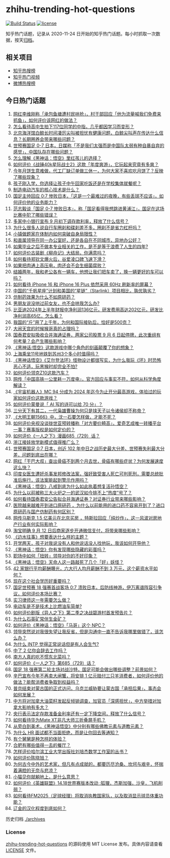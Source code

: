 # zhihu-trending-hot-questions

[![Build Status](https://github.com/justjavac/zhihu-trending-hot-questions/workflows/ci/badge.svg?branch=master)](https://github.com/justjavac/zhihu-trending-hot-questions/actions)
[![license](https://img.shields.io/github/license/justjavac/zhihu-trending-hot-questions)](https://github.com/justjavac/zhihu-trending-hot-questions/blob/master/LICENSE)

知乎热门话题，记录从 2020-11-24
日开始的知乎热门话题。每小时抓取一次数据，按天[归档](./archives)。

## 相关项目

- [知乎热搜榜](https://github.com/justjavac/zhihu-trending-top-search)
- [知乎热门视频](https://github.com/justjavac/zhihu-trending-hot-video)
- [微博热搜榜](https://github.com/justjavac/weibo-trending-hot-search)

## 今日热门话题

<!-- BEGIN -->
<!-- 最后更新时间 Fri Sep 06 2024 13:07:27 GMT+0800 (China Standard Time) -->

1. [网红李维刚称「承包鱼塘遭村民哄抢」，村干部回应「他为流量喊我们免费来抓鱼」，如何评价该网红的做法？](https://www.zhihu.com/question/666272922)
1. [怎么看待高中生拍下117位同学的中指，几乎都因学习而变形？](https://www.zhihu.com/question/666290375)
1. [北京海洋馆白鲸长时间凄厉尖叫被担忧有健康问题，白鲸尖叫声在传达什么信息？长期圈养会带来哪些问题？](https://www.zhihu.com/question/666340522)
1. [世预赛国足 0-7 日本，日媒称「不是我们太强而是中国队太弱有种自暴自弃的感觉」，中国队存在哪些问题？](https://www.zhihu.com/question/666342348)
1. [怎么理解《黑神话：悟空》里红孩儿的选择？](https://www.zhihu.com/question/665889059)
1. [如何评价《战锤40k星际战士2》这款「年度爽游」，它玩起来究竟有多爽？](https://www.zhihu.com/question/666275284)
1. [今年月饼生意难做，代工厂缺订单做三休一，为何大家不喜欢吃月饼了？反映了哪些现象？](https://www.zhihu.com/question/666351641)
1. [孩子刚入学，你选择让孩子中午回家吃饭还是在学校集体就餐呢？](https://www.zhihu.com/question/665781073)
1. [制造电动汽车的核心技术是什么？](https://www.zhihu.com/question/574243708)
1. [国足主帅回应 0:7 惨败日本，「这是一个最难过的夜晚，有些丢球不应该」，如何评价他的业务能力？](https://www.zhihu.com/question/666344925)
1. [范志毅谈「国足 0-7 惨败日本」，称「国足看得我想跳进黄浦江」，国足在这场比赛中犯了哪些错误？](https://www.zhihu.com/question/666301785)
1. [多家中小银行宣布 9 月初下调存款利率，释放了什么信号？](https://www.zhihu.com/question/666276417)
1. [为什么很多人说自行车圈刹和碟刹差不多，圈刹不是省力杠杆吗？](https://www.zhihu.com/question/666218413)
1. [小镇做题家在体制内如何突破自身局限性？](https://www.zhihu.com/question/665722350)
1. [和直属领导在同一办公室好，还是各自在不同城市，异地办公好？](https://www.zhihu.com/question/666060932)
1. [如果毕业之后不做本专业相关的工作，是不是等于浪费了人生的四年?](https://www.zhihu.com/question/666248206)
1. [如何评价古装剧《柳舟记》大结局，你满意吗？](https://www.zhihu.com/question/665013567)
1. [如何看待郑钦文爆火后，谷爱凌口碑飞速下滑？](https://www.zhihu.com/question/664263495)
1. [如果把肉通上高压电，肉还会不会生细菌腐败？](https://www.zhihu.com/question/646357797)
1. [结婚两年，我和老公各有一辆车，他想让我们把车卖了，换一辆更好的车可以吗？](https://www.zhihu.com/question/666165216)
1. [如何看待 iPhone 16 和 iPhone 16 Plus 依然采用 60Hz 刷新率的屏幕？](https://www.zhihu.com/question/665832611)
1. [中国的“千帆星座”计划和美国的“星链”（Starlink）项目相比，孰优孰劣？](https://www.zhihu.com/question/666247259)
1. [仿制药效果为什么不如原研药？](https://www.zhihu.com/question/618350435)
1. [男朋友说没哄过前女友，也不会哄我怎么办?](https://www.zhihu.com/question/666344135)
1. [比亚迪2024年上半年财报中净利润136亿元，研发费用高达202亿元，研发比净利润高65亿，怎么看？](https://www.zhihu.com/question/666264515)
1. [我国的“斤”用了上千年，为何和国际接轨后，恰好是500克？](https://www.zhihu.com/question/666172030)
1. [大闹天宫的时候猴哥真的占理吗？](https://www.zhihu.com/question/469971014)
1. [国泰君安拟吸收合并海通证券，两家公司股票 9 月 6 日起停牌，此次重组有何考量？会产生哪些影响？](https://www.zhihu.com/question/666310136)
1. [《黑神话:悟空》这款游戏中哪个角色的刻画颠覆了你的想象？](https://www.zhihu.com/question/664947715)
1. [上海乘坐11号地铁到苏州3个多小时值得吗？](https://www.zhihu.com/question/609601860)
1. [《黑神话悟空》《艾尔登法环》怪物设计都很写实，为什么我玩《环》时恐怖恶心不适，玩黑猴时却完全不怕?](https://www.zhihu.com/question/666184626)
1. [如何评价领克Z10这款汽车？](https://www.zhihu.com/question/665967544)
1. [网传「中国高铁一公里耗一万度电」，官方回应与事实不符，如何从科学角度解读？](https://www.zhihu.com/question/666285282)
1. [《宇宙机器人》MC 94 分成为 2024 年迄今为止开分最高游戏，体验过的玩家如何评价这款游戏？](https://www.zhihu.com/question/666299112)
1. [如何评价蒙曼说「 AI 写的诗可以给 70 分」？](https://www.zhihu.com/question/666280599)
1. [三分天下有其二，一代枭雄曹操为何只是挟天子以令诸侯却不称帝？](https://www.zhihu.com/question/661207809)
1. [《大明王朝1566》中，沈一石要怎样做，才能不死？](https://www.zhihu.com/question/361368428)
1. [如何评价央视没谈拢世亚预转播称「对方要价畸高」，爱奇艺成唯一转播平台一事？赛事版权是如何定价的？](https://www.zhihu.com/question/666285343)
1. [如何评价《一人之下》漫画685（729）话？](https://www.zhihu.com/question/666312932)
1. [浙江接娃放学新模式值得推广么？](https://www.zhihu.com/question/666130528)
1. [世预赛国足 0:7 日本，创近 102 年中日之战历史最大分差、世预赛失利最大分差，问题到底出在哪？](https://www.zhihu.com/question/666299083)
1. [网红「干巴大叔」查出骨癌不到两个月去世，骨癌有哪些症状？为何发展速度这么快？](https://www.zhihu.com/question/666183340)
1. [印度女医生遭奸杀事发邦修改法案，强奸致受害人死亡可判死刑，需要总统批准后施行，该法案能起到警示作用吗？](https://www.zhihu.com/question/666252708)
1. [《黑神话：悟空》八戒到底为什么如此执着想复活孙悟空？](https://www.zhihu.com/question/665995153)
1. [为什么以前被称三大火炉之一的武汉如今排不上“热度”号了？](https://www.zhihu.com/question/661922575)
1. [如何看待国泰君安公告拟合并海通证券？对证券行业带来哪些影响？](https://www.zhihu.com/question/666309188)
1. [医院越来越难开到进口原研药 ，为什么以前能用的进口药不容易开到了？进口原研药与国产仿制药有何区别？](https://www.zhihu.com/question/666164888)
1. [网传马斯克 1.5 亿美元在北京买房 ，特斯拉回应「纯炒作」，这一风波对房地产行业有何实际影响？](https://www.zhihu.com/question/666274557)
1. [淘宝明确 9 月 12 日后商家逐步开通微信支付，将带来哪些影响？](https://www.zhihu.com/question/666283186)
1. [《边水往事》想要表达什么样的主题？](https://www.zhihu.com/question/666191026)
1. [开学两天，孩子对我说没有人和他说话没人找他玩，我该如何开导他？](https://www.zhihu.com/question/663485768)
1. [《黑神话：悟空》你有发现哪些隐藏的彩蛋吗？](https://www.zhihu.com/question/664902485)
1. [职场中如何「扭转」领导对你的不好印象？](https://www.zhihu.com/question/665888952)
1. [《黑神话：悟空》天命人这一路敲死了几个「好」妖怪？](https://www.zhihu.com/question/665616890)
1. [42 家银行平均薪酬曝光，六大行人均月薪酬不到 3 万元，这个薪资水平如何？](https://www.zhihu.com/question/666071365)
1. [现在这个社会学历好重要吗？](https://www.zhihu.com/question/666001173)
1. [国足世预赛 18 强赛首战客场 0:7 溃败日本，后防线神游，伊万离谱阵容引争议，如何评价本场比赛？](https://www.zhihu.com/question/666269941)
1. [实习律师这一年需要怎么做？](https://www.zhihu.com/question/345218273)
1. [电动车是不是技术上比燃油车简单?](https://www.zhihu.com/question/506995666)
1. [如何评价剧版《异人之下》第二季之决战碧游村首发预告片？](https://www.zhihu.com/question/666176249)
1. [为什么石英矿常伴生金矿？](https://www.zhihu.com/question/32093390)
1. [如何评价《黑神话：悟空》「马哥」这个 NPC？](https://www.zhihu.com/question/665619846)
1. [领导突然说对我很失望让我反省，但是沟通中一直不告诉我哪里做错了，该怎么办？](https://www.zhihu.com/question/665986806)
1. [为什么 INTP 觉得正常说话但是有人会生气?](https://www.zhihu.com/question/665529603)
1. [中了 2 亿你会辞去工作吗？](https://www.zhihu.com/question/663383826)
1. [南方人真的吃不惯东北菜吗？](https://www.zhihu.com/question/665803261)
1. [如何评价《一人之下》第685（729）话？](https://www.zhihu.com/question/666301881)
1. [国足 18 强赛第二轮主场对战沙特，国足可能会做出哪些调整？前景如何？](https://www.zhihu.com/question/666300497)
1. [辛巴宣布今年不再卖大闸蟹，将安排 1 亿元赔付三只羊消费者，如何评价他的做法？能帮消费者争取到权益吗？](https://www.zhihu.com/question/666212183)
1. [普京结束对蒙古国的正式访问，乌克兰威胁要让蒙古国「承担后果」，事态会如何发展？](https://www.zhihu.com/question/666160790)
1. [中方将对加拿大油菜籽发起反倾销调查，加官员「深感担忧」，中方举措对加拿大影响有多大？](https://www.zhihu.com/question/666189439)
1. [央行表示法定存款准备金利率还有一定下降空间，释放了什么信号？](https://www.zhihu.com/question/666279185)
1. [如何看待华为Mate XT非凡大师三折叠屏手机？](https://www.zhihu.com/question/666072800)
1. [从旁白到美术，《黑神话悟空》中分别有哪些佛教元素与道教元素？](https://www.zhihu.com/question/664774533)
1. [为什么 HR 面试都不当面拒绝，而是让你回去等通知？](https://www.zhihu.com/question/665937675)
1. [有个舅舅是种怎样的体验？](https://www.zhihu.com/question/265918018)
1. [合肥有哪些值得一去的餐厅？](https://www.zhihu.com/question/35665594)
1. [怎样评价哈尔滨工业大学出版社刘培杰数学工作室的丛书？](https://www.zhihu.com/question/26901016)
1. [如何评价陈晓旭？](https://www.zhihu.com/question/357725793)
1. [为何古今中外的艺术家，但凡有点成就的，都要历尽沧桑、坎坷与艰辛，怀揣着满腔的无奈与悲凉？](https://www.zhihu.com/question/663410430)
1. [小猫见你就躺地上，是什么意思？](https://www.zhihu.com/question/661716643)
1. [如何评价《英雄联盟》14.18世界赛版本改动 :狐狸，杰斯加强，沙皇，飞机削弱？](https://www.zhihu.com/question/666186347)
1. [如何看待FM2025（足球经理）将取消执教国家队，以及取消显示球员体重功能？](https://www.zhihu.com/question/666261063)
1. [辽金的汉化程度到底如何？](https://www.zhihu.com/question/56268740)

<!-- END -->

历史归档 [./archives](./archives)

### License

[zhihu-trending-hot-questions](https://github.com/justjavac/zhihu-trending-hot-questions)
的源码使用 MIT License 发布。具体内容请查看 [LICENSE](./LICENSE) 文件。
